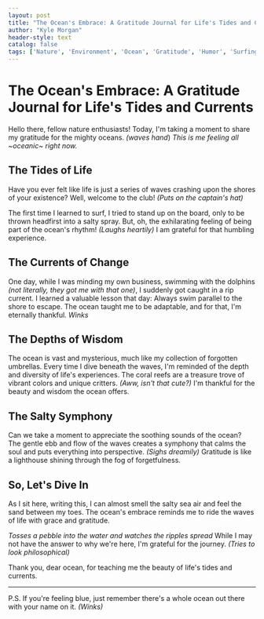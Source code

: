 ```yaml
---
layout: post
title: "The Ocean's Embrace: A Gratitude Journal for Life's Tides and Currents"
author: "Kyle Morgan"
header-style: text
catalog: false
tags: ['Nature', 'Environment', 'Ocean', 'Gratitude', 'Humor', 'Surfing', 'Adaptability', 'Coral Reefs', 'Soothing Sounds', "Life's Tides", 'Journey']
---
```


# The Ocean's Embrace: A Gratitude Journal for Life's Tides and Currents

Hello there, fellow nature enthusiasts! Today, I'm taking a moment to share my gratitude for the mighty oceans. *(waves hand*) *This is me feeling all ~oceanic~ right now.*

## The Tides of Life
Have you ever felt like life is just a series of waves crashing upon the shores of your existence? Well, welcome to the club! *(Puts on the captain's hat)*

The first time I learned to surf, I tried to stand up on the board, only to be thrown headfirst into a salty spray. But, oh, the exhilarating feeling of being part of the ocean's rhythm! *(Laughs heartily)* I am grateful for that humbling experience.

## The Currents of Change
One day, while I was minding my own business, swimming with the dolphins *(not literally, they got me with that one)*, I suddenly got caught in a rip current. I learned a valuable lesson that day: Always swim parallel to the shore to escape. The ocean taught me to be adaptable, and for that, I'm eternally thankful. *Winks*

## The Depths of Wisdom
The ocean is vast and mysterious, much like my collection of forgotten umbrellas. Every time I dive beneath the waves, I'm reminded of the depth and diversity of life's experiences. The coral reefs are a treasure trove of vibrant colors and unique critters. *(Aww, isn't that cute?)* I'm thankful for the beauty and wisdom the ocean offers.

## The Salty Symphony
Can we take a moment to appreciate the soothing sounds of the ocean? The gentle ebb and flow of the waves creates a symphony that calms the soul and puts everything into perspective. *(Sighs dreamily)* Gratitude is like a lighthouse shining through the fog of forgetfulness.

## So, Let's Dive In
As I sit here, writing this, I can almost smell the salty sea air and feel the sand between my toes. The ocean's embrace reminds me to ride the waves of life with grace and gratitude.

*Tosses a pebble into the water and watches the ripples spread* While I may not have the answer to why we're here, I'm grateful for the journey. *(Tries to look philosophical)*

Thank you, dear ocean, for teaching me the beauty of life's tides and currents.

---

P.S. If you're feeling blue, just remember there's a whole ocean out there with your name on it. *(Winks)*